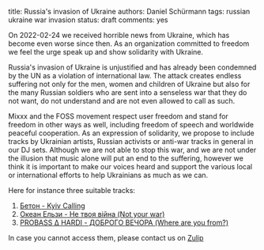 title: Russia's invasion of Ukraine
authors: Daniel Schürmann
tags: russian ukraine war invasion
status: draft
comments: yes

On 2022-02-24 we received horrible news from Ukraine, which has become even worse since then. As an organization committed to freedom we feel the urge speak up and show solidarity with Ukraine.

Russia's invasion of Ukraine is unjustified and has already been condemned by the UN as a violation of international law. The attack creates endless suffering not only for the men, women and children of Ukraine but also for the many Russian soldiers who are sent into a senseless war that they do not want, do not understand and are not even allowed to call as such.

Mixxx and the FOSS movement respect user freedom and stand for freedom in other ways as well, including freedom of speech and worldwide peaceful cooperation. As an expression of solidarity, we propose to include tracks by Ukrainian artists, Russian activists or anti-war tracks in general in our DJ sets. Although we are not able to stop this war, and we are not under the illusion that music alone will put an end to the suffering, however we think it is important to make our voices heard and support the various local or international efforts to help Ukrainians as much as we can.

Here for instance three suitable tracks:

1. [Бетон - Kyiv Calling](https://www.youtube.com/watch?v=WLCiA38No3Y)
2. [Океан Ельзи - Не твоя війна (Not your war)](https://music.youtube.com/watch?v=QFZV_j5fjEM)
3. [PROBASS ∆ HARDI - ДОБРОГО ВЕЧОРА (Where are you from?)](https://music.youtube.com/watch?v=wir4k8BbX_Q)

In case you cannot access them, please contact us on [Zulip](https://mixxx.zulipchat.com)
